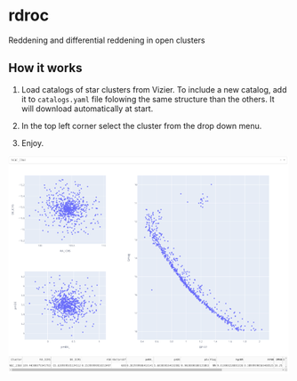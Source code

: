 # rdroc
Reddening and differential reddening in open clusters

## How it works
1. Load catalogs of star clusters from Vizier. To include a new catalog, add it to `catalogs.yaml` file folowing the same structure than the others. It will download automatically at start.

2. In the top left corner select the cluster from the drop down menu.

3. Enjoy.


![image](image.png)

